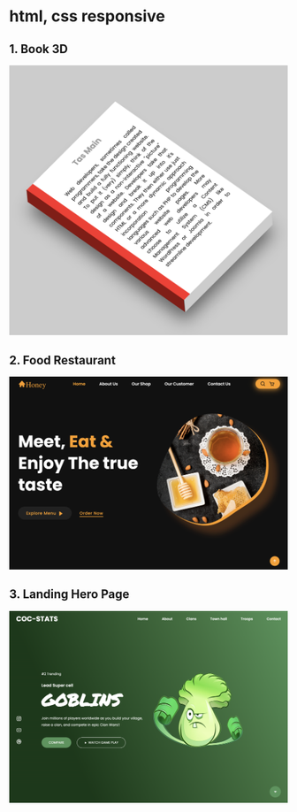 # html, css responsive

## 1. Book 3D

![book 3d](images/book_3d.png)

## 2. Food Restaurant

![book 3d](images/food_restaurant.png)

## 3. Landing Hero Page

![book 3d](images/landing_hero.png)
